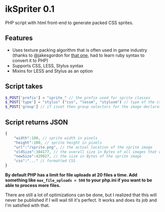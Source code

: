 # ikSpriter 0.1

PHP script with html front-end to generate packed CSS sprites.

## Features
* Uses texture packing algorithm that is often used in game industry (thanks to @jakesgordon for [that one](https://github.com/jakesgordon/sprite-factory), had to learn ruby syntax to convert it to PHP)
* Supports CSS, LESS, Stylus syntax
* Mixins for LESS and Stylus as an option

## Script takes
```php
$_POST['prefix'] = "sprite_" // the prefix used for sprite classes
$_POST['type'] = "stylus" ("css", "lessm", "stylusm") // type of the css to be returned
$_POST['group'] // if isset then group selectors for the image declaration
```

## Script returns JSON
```javascript
{
	"width":100, // sprite width in pixels
	"height":100, // sprite height in pixels
	"url":"/sprite.png", // the actual location of the sprite image
	"oldSize":384177, // the overall size in Bytes of all images that were processed
	"newSize":429927, // the size in Bytes of the sprite image
	"css":"..." // formatted CSS
}
```

**By default PHP has a limit for file uploads at 20 files a time. Add something like `max_file_uploads = 500` to your php.ini if you want to be able to process more files.**


There are still a lot of optimizations can be done, but I realized that this will never be published if I will wail till it's perfect. It works and does its job and I'm satisfied with that.
